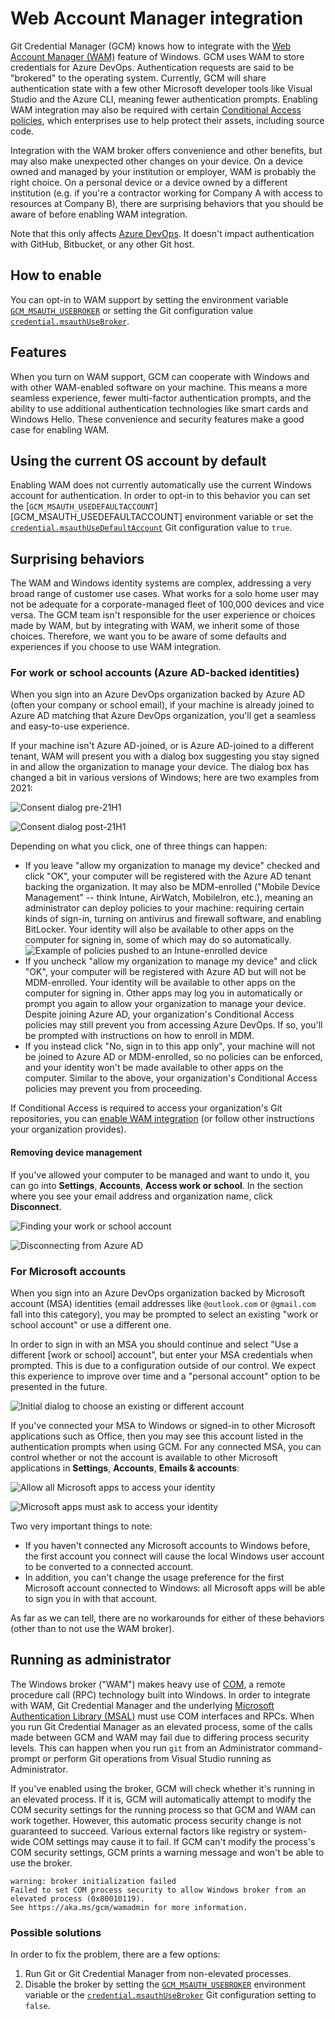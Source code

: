 # Web Account Manager integration

Git Credential Manager (GCM) knows how to integrate with the
[Web Account Manager (WAM)][azure-refresh-token-terms] feature of Windows. GCM
uses WAM to store credentials for Azure DevOps. Authentication requests are said
to be "brokered" to the operating system. Currently, GCM will share
authentication state with a few other Microsoft developer tools like Visual
Studio and the Azure CLI, meaning fewer authentication prompts. Enabling WAM
integration may also be required with certain
[Conditional Access policies][azure-conditional-access], which enterprises use
to help protect their assets, including source code.

Integration with the WAM broker offers convenience and other benefits, but may
also make unexpected other changes on your device. On a device owned and managed
by your institution or employer, WAM is probably the right choice. On a personal
device or a device owned by a different institution (e.g. if you're a contractor
working for Company A with access to resources at Company B), there are
surprising behaviors that you should be aware of before enabling WAM integration.

Note that this only affects [Azure DevOps][azure-devops].
It doesn't impact authentication with GitHub, Bitbucket, or any other Git host.

## How to enable

You can opt-in to WAM support by setting the environment variable
[`GCM_MSAUTH_USEBROKER`][GCM_MSAUTH_USEBROKER] or setting the Git configuration
value [`credential.msauthUseBroker`][credential.msauthUseBroker].

## Features

When you turn on WAM support, GCM can cooperate with Windows and with other
WAM-enabled software on your machine. This means a more seamless experience,
fewer multi-factor authentication prompts, and the ability to use additional
authentication technologies like smart cards and Windows Hello. These
convenience and security features make a good case for enabling WAM.

## Using the current OS account by default

Enabling WAM does not currently automatically use the current Windows account
for authentication. In order to opt-in to this behavior you can set the
[`GCM_MSAUTH_USEDEFAULTACCOUNT`][GCM_MSAUTH_USEDEFAULTACCOUNT] environment
variable or set the
[`credential.msauthUseDefaultAccount`][credential.msauthUseDefaultAccount] Git
configuration value to `true`.

## Surprising behaviors

The WAM and Windows identity systems are complex, addressing a very broad range
of customer use cases. What works for a solo home user may not be adequate for a
corporate-managed fleet of 100,000 devices and vice versa. The GCM team isn't
responsible for the user experience or choices made by WAM, but by integrating
with WAM, we inherit some of those choices. Therefore, we want you to be aware
of some defaults and experiences if you choose to use WAM integration.

### For work or school accounts (Azure AD-backed identities)

When you sign into an Azure DevOps organization backed by Azure AD (often your
company or school email), if your machine is already joined to Azure AD matching
that Azure DevOps organization, you'll get a seamless and easy-to-use experience.

If your machine isn't Azure AD-joined, or is Azure AD-joined to a different
tenant, WAM will present you with a dialog box suggesting you stay signed in and
allow the organization to manage your device. The dialog box has changed a bit
in various versions of Windows; here are two examples from 2021:

![Consent dialog pre-21H1][aad-questions]

![Consent dialog post-21H1][aad-questions-21h1]

Depending on what you click, one of three things can happen:

- If you leave "allow my organization to manage my device" checked and click
"OK", your computer will be registered with the Azure AD tenant backing the
organization.
It may also be MDM-enrolled ("Mobile Device Management" -- think Intune,
AirWatch, MobileIron, etc.), meaning an administrator can deploy policies to
your machine: requiring certain kinds of sign-in, turning on antivirus and
firewall software, and enabling BitLocker.
Your identity will also be available to other apps on the computer for signing
in, some of which may do so automatically.
![Example of policies pushed to an Intune-enrolled device][aad-bitlocker]
- If you uncheck "allow my organization to manage my device" and click "OK",
your computer will be registered with Azure AD but will not be MDM-enrolled.
Your identity will be available to other apps on the computer for signing in.
Other apps may log you in automatically or prompt you again to allow your
organization to manage your device. Despite joining Azure AD, your
organization's Conditional Access policies may still prevent you from accessing
Azure DevOps.
If so, you'll be prompted with instructions on how to enroll in MDM.
- If you instead click "No, sign in to this app only", your machine will not be
joined to Azure AD or MDM-enrolled, so no policies can be enforced, and your
identity won't be made available to other apps on the computer.
Similar to the above, your organization's Conditional Access policies may
prevent you from proceeding.

If Conditional Access is required to access your organization's Git repositories,
you can [enable WAM integration][GCM_MSAUTH_USEBROKER] (or follow other
instructions your organization provides).

#### Removing device management

If you've allowed your computer to be managed and want to undo it, you can go
into **Settings**, **Accounts**, **Access work or school**.
In the section where you see your email address and organization name, click
**Disconnect**.

![Finding your work or school account][aad-work-school]

![Disconnecting from Azure AD][aad-disconnect]

### For Microsoft accounts

When you sign into an Azure DevOps organization backed by Microsoft account
(MSA) identities (email addresses like `@outlook.com` or `@gmail.com` fall into
this category), you may be prompted to select an existing "work or school
account" or use a different one.

In order to sign in with an MSA you should continue and select "Use a different
[work or school] account", but enter your MSA credentials when prompted. This is
due to a configuration outside of our control. We expect this experience to
improve over time and a "personal account" option to be presented in the future.

![Initial dialog to choose an existing or different account][ms-sign-in]

If you've connected your MSA to Windows or signed-in to other Microsoft
applications such as Office, then you may see this account listed in the
authentication prompts when using GCM. For any connected MSA, you can control
whether or not the account is available to other Microsoft applications in
**Settings**, **Accounts**, **Emails & accounts**:

![Allow all Microsoft apps to access your identity][all-ms-apps]

![Microsoft apps must ask to access your identity][apps-must-ask]

Two very important things to note:

- If you haven't connected any Microsoft accounts to Windows before, the first
account you connect will cause the local Windows user account to be converted to
a connected account.
- In addition, you can't change the usage preference for the first Microsoft
account connected to Windows: all Microsoft apps will be able to sign you in
with that account.

As far as we can tell, there are no workarounds for either of these behaviors
(other than to not use the WAM broker).

## Running as administrator

The Windows broker ("WAM") makes heavy use of [COM][ms-com], a remote procedure
call (RPC) technology built into Windows. In order to integrate with WAM, Git
Credential Manager and the underlying
[Microsoft Authentication Library (MSAL)][msal-dotnet] must use COM interfaces
and RPCs. When you run Git Credential Manager as an elevated process, some of
the calls made between GCM and WAM may fail due to differing process security
levels. This can happen when you run `git` from an Administrator command-prompt
or perform Git operations from Visual Studio running as Administrator.

If you've enabled using the broker, GCM will check whether it's running in an
elevated process. If it is, GCM will automatically attempt to modify the COM
security settings for the running process so that GCM and WAM can work together.
However, this automatic process security change is not guaranteed to succeed.
Various external factors like registry or system-wide COM settings may cause it
to fail. If GCM can't modify the process's COM security settings, GCM prints a
warning message and won't be able to use the broker.

```text
warning: broker initialization failed
Failed to set COM process security to allow Windows broker from an elevated process (0x80010119).
See https://aka.ms/gcm/wamadmin for more information.
```

### Possible solutions

In order to fix the problem, there are a few options:

1. Run Git or Git Credential Manager from non-elevated processes.
2. Disable the broker by setting the
   [`GCM_MSAUTH_USEBROKER`][GCM_MSAUTH_USEBROKER]
   environment variable or the
   [`credential.msauthUseBroker`][credential.msauthUseBroker]
   Git configuration setting to `false`.

[azure-refresh-token-terms]: https://docs.microsoft.com/azure/active-directory/devices/concept-primary-refresh-token#key-terminology-and-components
[azure-conditional-access]: https://docs.microsoft.com/azure/active-directory/conditional-access/overview
[azure-devops]: https://dev.azure.com
[GCM_MSAUTH_USEBROKER]: environment.md#GCM_MSAUTH_USEBROKER
[GCM_MSAUTH_USEDEFAULTACCOUNTR]: environment.md#GCM_MSAUTH_USEDEFAULTACCOUNTR
[credential.msauthUseBroker]: configuration.md#credentialmsauthusebroker
[credential.msauthUseDefaultAccount]: configuration.md#credentialmsauthusedefaultaccount
[aad-questions]: img/aad-questions.png
[aad-questions-21h1]: img/aad-questions-21H1.png
[aad-bitlocker]: img/aad-bitlocker.png
[aad-work-school]: img/aad-work-school.png
[aad-disconnect]: img/aad-disconnect.png
[ms-sign-in]: img/get-signed-in.png
[all-ms-apps]: img/all-microsoft.png
[apps-must-ask]: img/apps-must-ask.png
[ms-com]: https://docs.microsoft.com/en-us/windows/win32/com/the-component-object-model
[msal-dotnet]: https://aka.ms/msal-net
